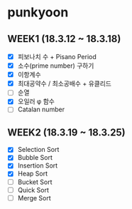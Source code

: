 # punkyoon

## WEEK1 (18.3.12 ~ 18.3.18)

- [x] 피보나치 수 + Pisano Period
- [x] 소수(prime number) 구하기
- [x] 이항계수
- [x] 최대공약수 / 최소공배수 + 유클리드
- [ ] 순열
- [x] 오일러 φ 함수
- [ ] Catalan number

## WEEK2 (18.3.19 ~ 18.3.25)

- [x] Selection Sort
- [x] Bubble Sort
- [x] Insertion Sort
- [x] Heap Sort
- [ ] Bucket Sort
- [ ] Quick Sort
- [ ] Merge Sort
